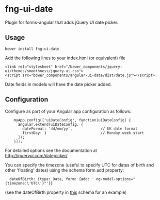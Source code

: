 # fng-ui-date

Plugin for forms-angular that adds jQuery UI date picker.

## Usage

    bower install fng-ui-date
    
Add the following lines to your index.html (or equivalent) file

    <link rel="stylesheet" href="/bower_components/jquery-ui/themes/smoothness/jquery-ui.css">
    <script src="bower_components/angular-ui-date/dist/date.js"></script>
    
Date fields in models will have the date picker added.
    
## Configuration

Configure as part of your Angular app configuration as follows:

```
    myApp.config(['uiDateConfig', function(uiDateConfig) {
      angular.extend(uiDateConfig, {
        dateFormat: 'dd/mm/yy',             // UK date format
        firstDay: 1                         // Monday week start
      });
    }]);
```    

For detailed options see the documentation at http://jqueryui.com/datepicker/

You can specify the timezone (useful to specify UTC for dates of birth and other 'floating' dates) using the schema form.add property:
```
  dateOfBirth: {type: Date, form: {add: ' ng-model-options="{timezone:\'UTC\'}"'}}  

```
(see the dateOfBirth property in [this](https://www.forms-angular.org/models/b_enhanced_schema.js) schema for an example)

